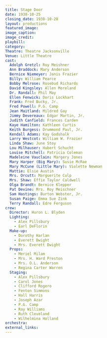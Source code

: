 ```yaml
---
title: Stage Door
date: 1938-10-25
closing_date: 1938-10-28
layout: productions
featured_image: 
image_caption:
image_credit:
playbill: 
category: 
Theatre: Theatre Jacksonville
Venue: Little Theatre
cast:
  Adolph Gretzl: Roy Meishner
  Ann Braddock: Mary Anderson
  Bernice Niemeyer: Janis Frazier
  Billy: William Pearce
  Bobby Melrose: Rosebud Richards
  David Kingsley: Allen Moreland
  Dr. Randall: Phil May
  Ellen Fenwick: Doris Lockhart
  Frank: Fred Bucky, Jr.
  Fred Powell: P.G. Camp
  Jean Maitland: Mildred Gay
  Jimmy Devereaux: Edgar Martin, Jr.
  Judith Canfield: Frances Carden
  Kaye Hamilton: Kathleen Curtis
  Keith Burgess: Drummond Paul, Jr.
  Kendall Adams: Kay Godshalk
  Larry Westcot: William W. Frazier
  Linda Shaw: June Stoy
  Lou Milhauser: Hubert Schucht
  Louise Mitchell: Patricia Coleman
  Madeleine Vauclain: Margery Jones
  Mary Harper (Big Mary): Susie McRae
  Mary McCune (Little Mary): Violette Newman
  Mattie: Elsie Austin
  Mrs. Orcutt: Marguerite Culp
  Mrs. Shaw: Effie Taylor Caldwell
  Olga Brandt: Bernice Klepper
  Pat Devine: Mrs. Roy Meischner
  Sam Hastings: Burton Webster, Jr.
  Susan Paige: Emma Sue Zink
  Terry Randall: Edre Ferguson
crew:
  Director: Huron L. Blyden
  Lighting: 
    - Alex Pillsbury
    - Earl DeFlorin
  Make-up: 
    - Dorothy Harlan
    - Everett Dwight
    - Mrs. Everett Dwight
  Props: 
    - Meriel Milam
    - Mrs. H. Ward Preston
    - Mrs. O.L. Anderson
    - Regina Carter Warren
  Staging: 
    - Alex Pillsbury
    - Carol Jones
    - Clifford Rogero
    - Fenton Simmons
    - Hall Harris
    - Joseph Azar
    - P.G. Camp
    - Ray Williams
    - Ruth Cleveland
    - Wilhelmina Holland
orchestra:
external_links:
---
```


